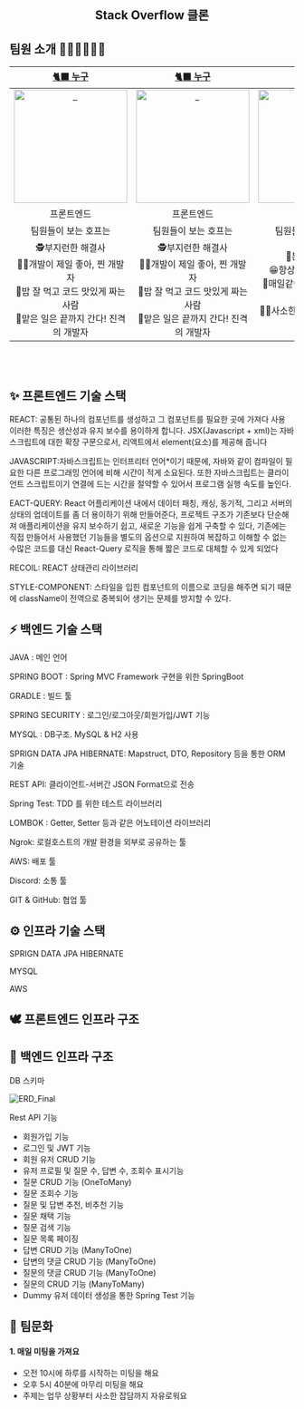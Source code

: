<div align=center>
  <h2> Stack Overflow 클론 </h2>
 




</div>

## 팀원 소개 👩🏻‍💻🧑🏻‍💻

|                                              [🐈‍⬛ 누구](https://github.com/leezer94)                                               |                                              [🐈‍⬛ 누구](https://github.com/leezer94)                                               |                                              [👍 너냐](https://github.com/leezer94)                                               |                                               [🌱 오냐](https://github.com/leezer94)                                                |                                               [🏝 나도](https://github.com/leezer94)                                               |                                          [🪁 그래](https://github.com/leezer94)                                           |
| :-------------------------------------------------------------------------------------------------------------------------------------: | :-------------------------------------------------------------------------------------------------------------------------------------: | :-------------------------------------------------------------------------------------------------------------------------------: | :-------------------------------------------------------------------------------------------------------------------------------: | :-------------------------------------------------------------------------------------------------------------------------------: | :------------------------------------------------------------------------------------------------------------------------: |
| <a href="https://github.com/leezer94"> <img src="https://avatars.githubusercontent.com/u/83988230?v=4" width=200px alt="_"/> </a> | <a href="https://github.com/leezer94"> <img src="https://avatars.githubusercontent.com/u/83988230?v=4" width=200px alt="_"/> </a> | <a href="https://github.com/leezer94"> <img src="https://avatars.githubusercontent.com/u/83988230?v=4" width=200px alt="_"/> </a> | <a href="https://github.com/leezer94"> <img src="https://avatars.githubusercontent.com/u/83988230?v=4" width=200px alt="_"/> </a> | <a href="https://github.com/leezer94"> <img src="https://avatars.githubusercontent.com/u/83988230?v=4" width=200px alt="_"/> </a> | <a href="https://github.com/leezer94"> <img src="https://avatars.githubusercontent.com/u/83988230?v=4" width=200px alt="_"> |
|                                                               프론트엔드                                                                |                                                               프론트엔드                                                                |                                                            프론트엔드                                                             |                                                              백엔드                                                               |                                                              백엔드                                                               |                                                           백엔드                                                           |
|                                                 팀원들이 보는 호프는                                                                    |                                                 팀원들이 보는 호프는                                                                    |                                                       팀원들이 보는 꼬재는                                                        |                                                         팀원들이 보는 봄은                                                        |                                               팀원들이 보는 써머는                                                                |                                              팀원들이 보는 연로그는                                                        |
| 🕵️‍부지런한 해결사 <br/> 👩‍💻개발이 제일 좋아, 찐 개발자 <br/> 🍜밥 잘 먹고 코드 맛있게 짜는 사람 <br/> 🚗맡은 일은 끝까지 간다! 진격의 개발자| 🕵️‍부지런한 해결사 <br/> 👩‍💻개발이 제일 좋아, 찐 개발자 <br/> 🍜밥 잘 먹고 코드 맛있게 짜는 사람 <br/> 🚗맡은 일은 끝까지 간다! 진격의 개발자|🤩분위기 메이커<br/>😁항상 웃긴 재밌는 사람<br/>🏃‍매일같이 문열고 문닫는 성실왕<br/>👨‍🏫사소한 디테일 놓치지 않는 꼼꼼왕|🥳 언제나 맑은 긍정왕 <br />🔫 듬직한 트러블 슈터 <br />🤩항상 밝은 분위기 메이커 <br />🎯 버그 꼼짝마! 백발백중 버그 퇴치|🙋‍♀️ 솔선수범 맏언니 <br />🧠 다재다능 아이디어뱅크 <br />💯 멋진 테스트코드에 관심 많은 사람 <br />👩‍💻 개발은 거들 뿐 뭐든지 맡겨만 줘|📚 깔끔하고 센스 있는 정리왕 <br />📰 모든걸 기록하는 꼼꼼한 사람 <br />🌳 팀의 버드나무 든든한 버팀목 <br />😎 코드리뷰는 소나큐브? 아니! 연나큐브!|

<br>

<br>

## ✨ 프론트엔드 기술 스택 
    
  
  REACT: 공통된 하나의 컴포넌트를 생성하고 그 컴포넌트를 필요한 곳에 가져다 사용 이러한 특징은 생산성과 유지 보수를 용이하게 합니다.
           JSX(Javascript + xml)는 자바스크립트에 대한 확장 구문으로서, 리액트에서 element(요소)를 제공해 줍니다
  
  
  JAVASCRIPT:자바스크립트는 인터프리터 언어*이기 때문에, 자바와 같이 컴파일이 필요한 다른 프로그래밍 언어에 비해 시간이 적게 소요된다. 또한 자바스크립트는 클라이언트 스크립트이기       연결에 드는 시간을 절약할 수 있어서 프로그램 실행 속도를 높인다.
  
  
  EACT-QUERY: React 어플리케이션 내에서 데이터 패칭, 캐싱, 동기적, 그리고 서버의 상태의 업데이트를 좀 더 용이하기 위해 만들어준다,
                 프로젝트 구조가 기존보다 단순해져 애플리케이션을 유지 보수하기 쉽고, 새로운 기능을 쉽게 구축할 수 있다,
                 기존에는 직접 만들어서 사용했던 기능들을 별도의 옵션으로 지원하여 복잡하고 이해할 수 없는 수많은 코드를 대신 React-Query 로직을 통해 짧은 코드로 대체할 수 있게                    되었다
 
  RECOIL: REACT 상태관리 라이브러리
  
  
  STYLE-COMPONENT: 스타일을 입힌 컴포넌트의 이름으로 코딩을 해주면 되기 때문에 className이 전역으로 중복되어 생기는 문제를 방지할 수 있다.
  

## ⚡️ 백엔드 기술 스택 
  JAVA : 메인 언어
  
  SPRING BOOT :  Spring MVC Framework 구현을 위한 SpringBoot 
  
  GRADLE : 빌드 툴
  
  SPRING SECURITY : 로그인/로그아웃/회원가입/JWT 기능 
  
  MYSQL : DB구조. MySQL & H2 사용
  
  SPRIGN DATA JPA HIBERNATE: Mapstruct, DTO, Repository 등을 통한 ORM 기술
  
  REST API: 클라이언트-서버간 JSON Format으로 전송 
  
  Spring Test: TDD 를 위한 테스트 라이브러리 
  
  LOMBOK : Getter, Setter 등과 같은 어노테이션 라이브러리
  
  Ngrok: 로컬호스트의 개발 환경을 외부로 공유하는 툴
  
  AWS: 배포 툴
  
  Discord: 소통 툴 
  
  GIT & GitHub: 협업 툴 
  

## ⚙️ 인프라 기술 스택 
  
  SPRIGN DATA JPA HIBERNATE
  
  MYSQL
  
  AWS
  

## 🕊 프론트엔드 인프라 구조  


## 🦉 백엔드 인프라 구조  
  
  DB 스키마
  
![ERD_Final ](https://user-images.githubusercontent.com/84262646/200247314-1ec3201c-dfc0-49b1-9f45-e7286907074f.png)

 Rest API 기능
-	회원가입 기능 
-	로그인 및 JWT 기능
-	회원 유저 CRUD 기능
-	유저 프로필 및 질문 수, 답변 수, 조회수 표시기능
-	질문 CRUD 기능 (OneToMany)
- 질문 조회수 기능
-	질문 및 답변 추천, 비추천 기능 
- 질문 채택 기능
-	질문 검색 기능
-	질문 목록 페이징 
-	답변 CRUD 기능  (ManyToOne) 
- 답변의 댓글 CRUD 기능 (ManyToOne) 
- 질문의 댓글 CRUD 기능 (ManyToOne)
- 질문의  CRUD 기능 (ManyToMany)
- Dummy 유저 데이터 생성을 통한 Spring Test 기능 
  
## 🤝 팀문화

#### 1. 매일 미팅을 가져요

- 오전 10시에 하루를 시작하는 미팅을 해요
- 오후 5시 40분에 마무리 미팅을 해요
- 주제는 업무 상황부터 사소한 잡담까지 자유로워요



<br/>
  
  
